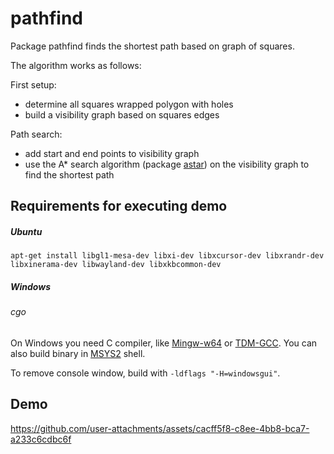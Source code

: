 # pathfind

Package pathfind finds the shortest path based on graph of squares.

The algorithm works as follows:

First setup:
- determine all squares wrapped polygon with holes
- build a visibility graph based on squares edges

Path search:
- add start and end points to visibility graph
- use the A* search algorithm (package [astar](https://github.com/fzipp/astar))
  on the visibility graph to find the shortest path

## Requirements for executing demo

##### Ubuntu

    apt-get install libgl1-mesa-dev libxi-dev libxcursor-dev libxrandr-dev libxinerama-dev libwayland-dev libxkbcommon-dev

##### Windows

###### cgo

On Windows you need C compiler, like [Mingw-w64](https://mingw-w64.org) or [TDM-GCC](http://tdm-gcc.tdragon.net/).
You can also build binary in [MSYS2](https://msys2.github.io/) shell.

To remove console window, build with `-ldflags "-H=windowsgui"`.

## Demo

https://github.com/user-attachments/assets/cacff5f8-c8ee-4bb8-bca7-a233c6cdbc6f

